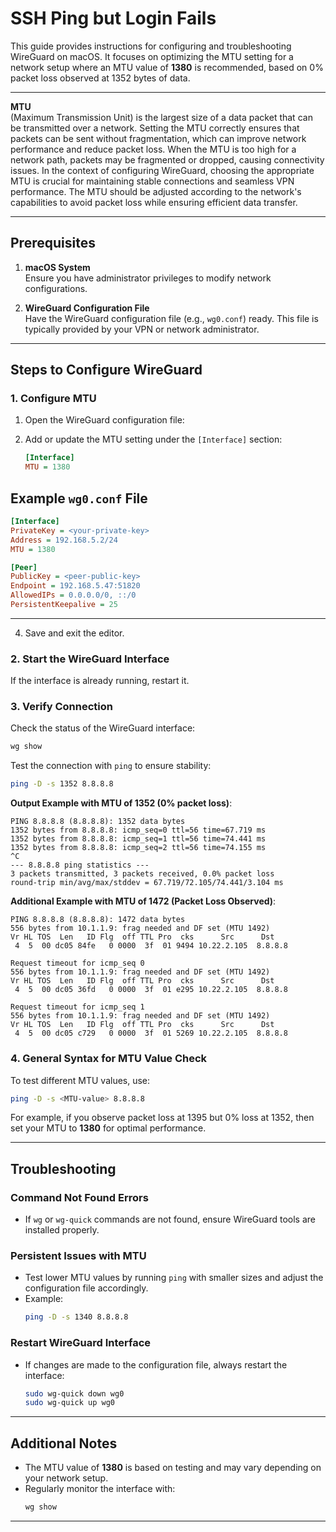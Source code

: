 # SSH Ping but Login Fails

This guide provides instructions for configuring and troubleshooting WireGuard on macOS. It focuses on optimizing the MTU setting for a network setup where an MTU value of **1380** is recommended, based on 0% packet loss observed at 1352 bytes of data.

---
**MTU**  
(Maximum Transmission Unit) is the largest size of a data packet that can be transmitted over a network. Setting the MTU correctly ensures that packets can be sent without fragmentation, which can improve network performance and reduce packet loss. When the MTU is too high for a network path, packets may be fragmented or dropped, causing connectivity issues. In the context of configuring WireGuard, choosing the appropriate MTU is crucial for maintaining stable connections and seamless VPN performance. The MTU should be adjusted according to the network's capabilities to avoid packet loss while ensuring efficient data transfer.

---

## Prerequisites

1. **macOS System**  
   Ensure you have administrator privileges to modify network configurations.

2. **WireGuard Configuration File**  
   Have the WireGuard configuration file (e.g., `wg0.conf`) ready. This file is typically provided by your VPN or network administrator.

---

## Steps to Configure WireGuard

### 1. Configure MTU

1. Open the WireGuard configuration file:

2. Add or update the MTU setting under the `[Interface]` section:
   
   ```ini
   [Interface]
   MTU = 1380
   ```

## Example `wg0.conf` File

```ini
[Interface]
PrivateKey = <your-private-key>
Address = 192.168.5.2/24
MTU = 1380

[Peer]
PublicKey = <peer-public-key>
Endpoint = 192.168.5.47:51820
AllowedIPs = 0.0.0.0/0, ::/0
PersistentKeepalive = 25
```

---
4. Save and exit the editor.

### 2. Start the WireGuard Interface

If the interface is already running, restart it.

### 3. Verify Connection

Check the status of the WireGuard interface:
```bash
wg show
```

Test the connection with `ping` to ensure stability:
```bash
ping -D -s 1352 8.8.8.8
```

**Output Example with MTU of 1352 (0% packet loss)**:
```
PING 8.8.8.8 (8.8.8.8): 1352 data bytes
1352 bytes from 8.8.8.8: icmp_seq=0 ttl=56 time=67.719 ms
1352 bytes from 8.8.8.8: icmp_seq=1 ttl=56 time=74.441 ms
1352 bytes from 8.8.8.8: icmp_seq=2 ttl=56 time=74.155 ms
^C
--- 8.8.8.8 ping statistics ---
3 packets transmitted, 3 packets received, 0.0% packet loss
round-trip min/avg/max/stddev = 67.719/72.105/74.441/3.104 ms
```

**Additional Example with MTU of 1472 (Packet Loss Observed)**:
```
PING 8.8.8.8 (8.8.8.8): 1472 data bytes
556 bytes from 10.1.1.9: frag needed and DF set (MTU 1492)
Vr HL TOS  Len   ID Flg  off TTL Pro  cks      Src      Dst
 4  5  00 dc05 84fe   0 0000  3f  01 9494 10.22.2.105  8.8.8.8 

Request timeout for icmp_seq 0
556 bytes from 10.1.1.9: frag needed and DF set (MTU 1492)
Vr HL TOS  Len   ID Flg  off TTL Pro  cks      Src      Dst
 4  5  00 dc05 36fd   0 0000  3f  01 e295 10.22.2.105  8.8.8.8 

Request timeout for icmp_seq 1
556 bytes from 10.1.1.9: frag needed and DF set (MTU 1492)
Vr HL TOS  Len   ID Flg  off TTL Pro  cks      Src      Dst
 4  5  00 dc05 c729   0 0000  3f  01 5269 10.22.2.105  8.8.8.8 

```

### 4. General Syntax for MTU Value Check

To test different MTU values, use:
```bash
ping -D -s <MTU-value> 8.8.8.8
```

For example, if you observe packet loss at 1395 but 0% loss at 1352, then set your MTU to **1380** for optimal performance.

---

## Troubleshooting

### Command Not Found Errors
- If `wg` or `wg-quick` commands are not found, ensure WireGuard tools are installed properly.

### Persistent Issues with MTU
- Test lower MTU values by running `ping` with smaller sizes and adjust the configuration file accordingly.
- Example:
  ```bash
  ping -D -s 1340 8.8.8.8
  ```

### Restart WireGuard Interface
- If changes are made to the configuration file, always restart the interface:
  ```bash
  sudo wg-quick down wg0
  sudo wg-quick up wg0
  ```

---

## Additional Notes
- The MTU value of **1380** is based on testing and may vary depending on your network setup.
- Regularly monitor the interface with:
  ```bash
  wg show
  ```

---
